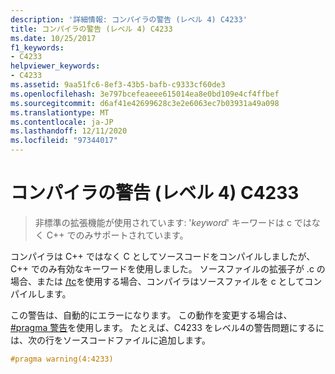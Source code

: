 ```yaml
---
description: '詳細情報: コンパイラの警告 (レベル 4) C4233'
title: コンパイラの警告 (レベル 4) C4233
ms.date: 10/25/2017
f1_keywords:
- C4233
helpviewer_keywords:
- C4233
ms.assetid: 9aa51fc6-8ef3-43b5-bafb-c9333cf60de3
ms.openlocfilehash: 3e797bcefeaeee615014ea8e0bd109e4cf4ffbef
ms.sourcegitcommit: d6af41e42699628c3e2e6063ec7b03931a49a098
ms.translationtype: MT
ms.contentlocale: ja-JP
ms.lasthandoff: 12/11/2020
ms.locfileid: "97344017"
---
```

# <a name="compiler-warning-level-4-c4233"></a>コンパイラの警告 (レベル 4) C4233

> 非標準の拡張機能が使用されています: '*keyword*' キーワードは c ではなく C++ でのみサポートされています。

コンパイラは C++ ではなく C としてソースコードをコンパイルしましたが、C++ でのみ有効なキーワードを使用しました。 ソースファイルの拡張子が .c の場合、または [/tc](../../build/reference/tc-tp-tc-tp-specify-source-file-type.md)を使用する場合、コンパイラはソースファイルを c としてコンパイルします。

この警告は、自動的にエラーになります。 この動作を変更する場合は、 [#pragma 警告](../../preprocessor/warning.md)を使用します。 たとえば、C4233 をレベル4の警告問題にするには、次の行をソースコードファイルに追加します。

```cpp
#pragma warning(4:4233)
```
